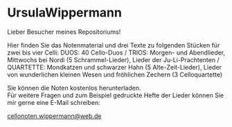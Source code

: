 # UrsulaWippermann

Lieber Besucher meines Repositoriums!

Hier finden Sie das Notenmaterial und drei Texte zu folgenden Stücken für zwei bis vier Celli:
DUOS: 40 Cello-Duos / 
TRIOS: Morgen- und Abendlieder, Mittwochs bei Nordi (5 Schrammel-Lieder), Lieder der Ju-Li-Prachtenten / 
QUARTETTE: Mondkatzen und schwarzer Hahn (5 Alte-Zeit-Lieder), Lieder von wunderlichen kleinen Wesen und fröhlichen Zechern (3 Celloquartette)
  
Sie können die Noten kostenlos herunterladen.  
Für weitere Fragen und zum Beispiel gedruckte Hefte der Lieder können Sie mir gerne eine E-Mail schreiben:
  
  cellonoten.wippermann@web.de
